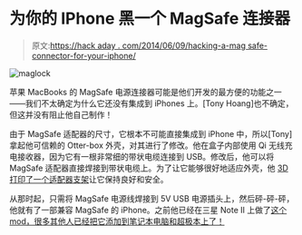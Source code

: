 # 为你的 IPhone 黑一个 MagSafe 连接器

> 原文:[https://hack aday . com/2014/06/09/hacking-a-mag safe-connector-for-your-iphone/](https://hackaday.com/2014/06/09/hacking-a-magsafe-connector-for-your-iphone/)

![maglock](../Images/a7500fe4b292ca825a70781cd7231550.png)

苹果 MacBooks 的 MagSafe 电源连接器可能是他们开发的最方便的功能之一——我们不太确定为什么它还没有集成到 iPhones 上。[Tony Hoang]也不确定，但这并没有阻止他自己制作！

由于 MagSafe 适配器的尺寸，它根本不可能直接集成到 iPhone 中，所以[Tony]拿起他可信赖的 Otter-box 外壳，对其进行了修改。他在盒子内部使用 Qi 无线充电接收器，因为它有一根非常细的带状电缆连接到 USB。修改后，他可以将 MagSafe 适配器直接焊接到带状电缆上。为了让它能够很好地适应外壳，他 [3D 打印了一个适配器支架](http://www.thingiverse.com/thing:357501)让它保持良好和安全。

从那时起，只需将 MagSafe 电源线焊接到 5V USB 电源插头上，然后砰-砰-砰，他就有了一部兼容 MagSafe 的 iPhone。之前他已经在三星 Note II 上做了[这个 mod，很多其他人已经把它添加到笔记本电脑和](http://hackaday.com/2014/05/02/magsafe-on-an-android-cats-and-dogs-living-together/)[超极本上了！](http://hackaday.com/2013/11/23/hacking-a-mac-magsafe-jack-into-a-pc-ultrabook/)
